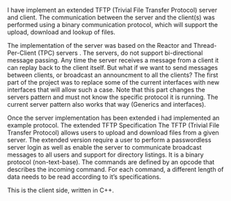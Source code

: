 I have implement an extended TFTP (Trivial File Transfer Protocol) server and client. The communication between the server and the client(s) was performed using a binary communication protocol, which will support the upload, download and lookup of files.

The implementation of the server was based on the Reactor and Thread-Per-Client (TPC) servers . The servers, do not support bi-directional message passing. Any time the server receives a message from a client it can replay back to the client itself. But what if we want to send messages between clients, or broadcast an announcment to all the clients? The first part of the project was to replace some of the current interfaces with new interfaces that will allow such a case. Note that this part changes the servers pattern and must not know the specific protocol it is running. The current server pattern also works that way (Generics and interfaces).

Once the server implementation has been extended i had implemented an example protocol. The extended TFTP Specification The TFTP (Trivial File Transfer Protocol) allows users to upload and download files from a given server. The extended version require a user to perform a passwordless server login as well as enable the server to communicate broadcast messages to all users and support for directory listings. It is a binary protocol (non-text-base). The commands are defined by an opcode that describes the incoming command. For each command, a different length of data needs to be read according to it’s specifications.

This is the client side, written in C++.
